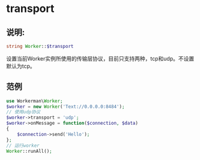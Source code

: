 # transport
## 说明:
```php
string Worker::$transport
```

设置当前Worker实例所使用的传输层协议，目前只支持两种，tcp和udp。不设置默认为tcp。


## 范例

```php
use Workerman\Worker;
$worker = new Worker('Text://0.0.0.0:8484');
// 使用udp协议
$worker->transport = 'udp';
$worker->onMessage = function($connection, $data)
{
    $connection->send('Hello');
};
// 运行worker
Worker::runAll();
```

